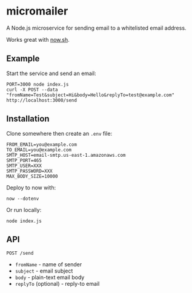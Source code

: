 # micromailer

A Node.js microservice for sending email to a whitelisted email address.

Works great with [now.sh](https://zeit.co/now).

## Example

Start the service and send an email:

```
PORT=3000 node index.js
curl -X POST --data "fromName=Test&subject=Hi&body=Hello&replyTo=test@example.com" http://localhost:3000/send
```

## Installation

Clone somewhere then create an `.env` file:

```
FROM_EMAIL=you@example.com
TO_EMAIL=you@example.com
SMTP_HOST=email-smtp.us-east-1.amazonaws.com
SMTP_PORT=465
SMTP_USER=XXX
SMTP_PASSWORD=XXX
MAX_BODY_SIZE=10000
```

Deploy to now with:

```
now --dotenv
```

Or run locally:

```
node index.js
```

## API

```
POST /send
```

* `fromName` - name of sender
* `subject` - email subject
* `body` - plain-text email body
* `replyTo` (optional) - reply-to email
